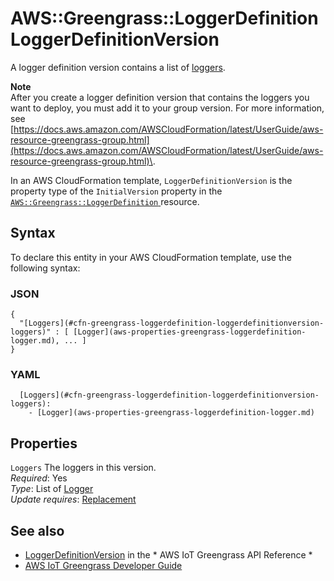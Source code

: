 # AWS::Greengrass::LoggerDefinition LoggerDefinitionVersion<a name="aws-properties-greengrass-loggerdefinition-loggerdefinitionversion"></a>

<a name="aws-properties-greengrass-loggerdefinition-loggerdefinitionversion-description"></a> A logger definition version contains a list of [loggers](https://docs.aws.amazon.com/AWSCloudFormation/latest/UserGuide/aws-properties-greengrass-loggerdefinition-logger.html)\.

**Note**  
After you create a logger definition version that contains the loggers you want to deploy, you must add it to your group version\. For more information, see [https://docs.aws.amazon.com/AWSCloudFormation/latest/UserGuide/aws-resource-greengrass-group.html](https://docs.aws.amazon.com/AWSCloudFormation/latest/UserGuide/aws-resource-greengrass-group.html)\.

<a name="aws-properties-greengrass-loggerdefinition-loggerdefinitionversion-inheritance"></a> In an AWS CloudFormation template, `LoggerDefinitionVersion` is the property type of the `InitialVersion` property in the [ `AWS::Greengrass::LoggerDefinition` ](https://docs.aws.amazon.com/AWSCloudFormation/latest/UserGuide/aws-resource-greengrass-loggerdefinition.html) resource\.

## Syntax<a name="aws-properties-greengrass-loggerdefinition-loggerdefinitionversion-syntax"></a>

To declare this entity in your AWS CloudFormation template, use the following syntax:

### JSON<a name="aws-properties-greengrass-loggerdefinition-loggerdefinitionversion-syntax.json"></a>

```
{
  "[Loggers](#cfn-greengrass-loggerdefinition-loggerdefinitionversion-loggers)" : [ [Logger](aws-properties-greengrass-loggerdefinition-logger.md), ... ]
}
```

### YAML<a name="aws-properties-greengrass-loggerdefinition-loggerdefinitionversion-syntax.yaml"></a>

```
  [Loggers](#cfn-greengrass-loggerdefinition-loggerdefinitionversion-loggers): 
    - [Logger](aws-properties-greengrass-loggerdefinition-logger.md)
```

## Properties<a name="aws-properties-greengrass-loggerdefinition-loggerdefinitionversion-properties"></a>

`Loggers`  <a name="cfn-greengrass-loggerdefinition-loggerdefinitionversion-loggers"></a>
The loggers in this version\.  
*Required*: Yes  
*Type*: List of [Logger](aws-properties-greengrass-loggerdefinition-logger.md)  
*Update requires*: [Replacement](https://docs.aws.amazon.com/AWSCloudFormation/latest/UserGuide/using-cfn-updating-stacks-update-behaviors.html#update-replacement)

## See also<a name="aws-properties-greengrass-loggerdefinition-loggerdefinitionversion--seealso"></a>
+  [LoggerDefinitionVersion](https://docs.aws.amazon.com/greengrass/latest/apireference/definitions-loggerdefinitionversion.html) in the * AWS IoT Greengrass API Reference * 
+  [AWS IoT Greengrass Developer Guide](https://docs.aws.amazon.com/greengrass/latest/developerguide/) 